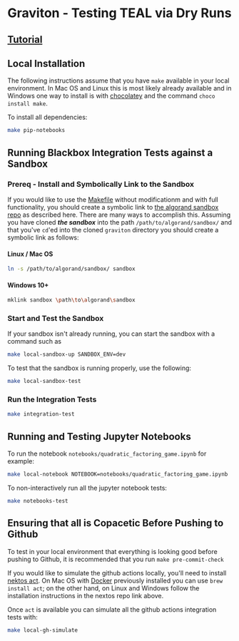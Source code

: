 # Graviton - Testing TEAL via Dry Runs

## [Tutorial](./graviton/README.md)

## Local Installation

The following instructions assume that you have `make` available in your local environment. In Mac OS and Linux this is most likely already available and in Windows one way to install is with [chocolatey](https://chocolatey.org/) and the command `choco install make`.

To install all dependencies:

```sh
make pip-notebooks
```

## Running Blackbox Integration Tests against a Sandbox

### Prereq - Install and Symbolically Link to the Sandbox

If you would like to use the [Makefile](./Makefile) without modificationm and with full functionality, you should create a symbolic link to  [the algorand sandbox repo](https://github.com/algorand/sandbox) as described here. There are many ways to accomplish this. Assuming you have cloned ***the sandbox*** into the path  `/path/to/algorand/sandbox/` and that you've `cd`'ed into the cloned `graviton` directory you should create a symbolic link as follows:

#### Linux / Mac OS

```sh
ln -s /path/to/algorand/sandbox/ sandbox
```

#### Windows 10+

```sh
mklink sandbox \path\to\algorand\sandbox
```

### Start and Test the Sandbox

If your sandbox isn't already running, you can start the sandbox with a command such as

```sh
make local-sandbox-up SANDBOX_ENV=dev
```

To test that the sandbox is running properly, use the following:

```sh
make local-sandbox-test
```

### Run the Integration Tests

```sh
make integration-test
```

## Running and Testing Jupyter Notebooks

To run the notebook `notebooks/quadratic_factoring_game.ipynb` for example:

```sh
make local-notebook NOTEBOOK=notebooks/quadratic_factoring_game.ipynb
```

To non-interactively run all the jupyter notebook tests:

```sh
make notebooks-test
```

## Ensuring that all is Copacetic Before Pushing to Github

To test in your local environment that everything is looking good before pushing to Github, it is recommended that you run `make pre-commit-check`

If you would like to simulate the github actions locally, you'll need to install [nektos act](https://github.com/nektos/act/wiki/Installation). On Mac OS with [Docker](https://docs.docker.com/desktop/mac/install/) previously installed you can use `brew install act`; on the other hand, on Linux and Windows follow the installation instructions in the nextos repo link above.

Once `act` is available you can simulate all the github actions integration tests with:

```sh
make local-gh-simulate
```
